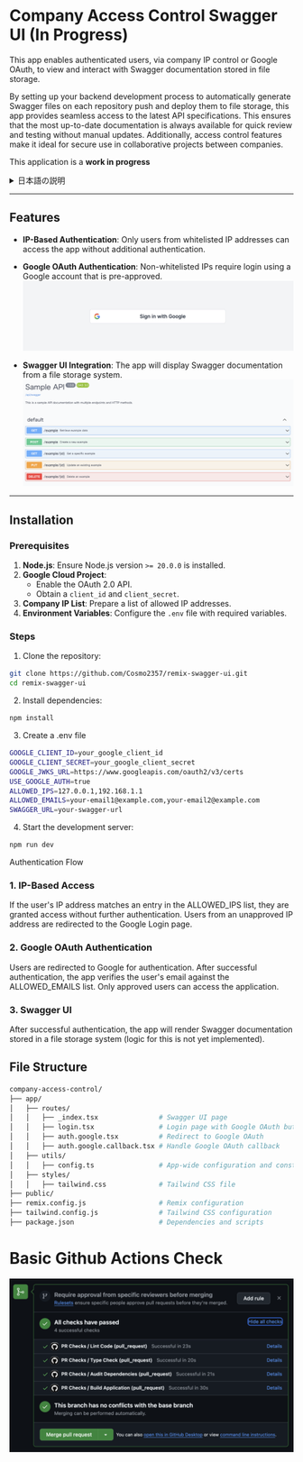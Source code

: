 # Company Access Control Swagger UI (In Progress)

This app enables authenticated users, via company IP control or Google OAuth, to view and interact with Swagger documentation stored in file storage.

By setting up your backend development process to automatically generate Swagger files on each repository push and deploy them to file storage, this app provides seamless access to the latest API specifications. This ensures that the most up-to-date documentation is always available for quick review and testing without manual updates. Additionally, access control features make it ideal for secure use in collaborative projects between companies.

This application is a **work in progress** 
<details>
  <summary>日本語の説明</summary>
  
  このアプリは、会社のIP制御やGoogle OAuthを利用して認証されたユーザーが、ファイルストレージに保存されたSwaggerドキュメントを閲覧・操作できるものです。  
  バックエンドの開発プロセスにおいて、リポジトリへのPUSH時にSwaggerファイルを自動生成し、ファイルストレージに保存しておくことで、このアプリから常に最新のAPI仕様書に簡単にアクセスできます。  
  この仕組みにより、迅速な確認やテストが可能になります。また、アクセス制御機能により、会社間の共同開発でも安全に利用できます。
  
</details>




---

## Features

- **IP-Based Authentication**: Only users from whitelisted IP addresses can access the app without additional authentication.
- **Google OAuth Authentication**: Non-whitelisted IPs require login using a Google account that is pre-approved.
![Google Login](readmeAssets/googleLogIn.png)   

- **Swagger UI Integration**: The app will display Swagger documentation from a file storage system.
![Swagger UI](readmeAssets/swagger.png)   

---

## Installation

### Prerequisites

1. **Node.js**: Ensure Node.js version `>= 20.0.0` is installed.
2. **Google Cloud Project**:
   - Enable the OAuth 2.0 API.
   - Obtain a `client_id` and `client_secret`.
3. **Company IP List**: Prepare a list of allowed IP addresses.
4. **Environment Variables**: Configure the `.env` file with required variables.

### Steps

1. Clone the repository:
```bash
git clone https://github.com/Cosmo2357/remix-swagger-ui.git
cd remix-swagger-ui
```

2. Install dependencies:
```bash
npm install
```

3. Create a .env file
```bash
GOOGLE_CLIENT_ID=your_google_client_id
GOOGLE_CLIENT_SECRET=your_google_client_secret
GOOGLE_JWKS_URL=https://www.googleapis.com/oauth2/v3/certs
USE_GOOGLE_AUTH=true
ALLOWED_IPS=127.0.0.1,192.168.1.1
ALLOWED_EMAILS=your-email1@example.com,your-email2@example.com
SWAGGER_URL=your-swagger-url
```

4. Start the development server:
```bash
npm run dev
```

Authentication Flow
### 1. IP-Based Access
If the user's IP address matches an entry in the ALLOWED_IPS list, they are granted access without further authentication.
Users from an unapproved IP address are redirected to the Google Login page.
### 2. Google OAuth Authentication
Users are redirected to Google for authentication.
After successful authentication, the app verifies the user's email against the ALLOWED_EMAILS list.
Only approved users can access the application.
### 3. Swagger UI
After successful authentication, the app will render Swagger documentation stored in a file storage system (logic for this is not yet implemented).

## File Structure
```bash
company-access-control/
├── app/
│   ├── routes/
│   │   ├── _index.tsx               # Swagger UI page
│   │   ├── login.tsx                # Login page with Google OAuth button
│   │   ├── auth.google.tsx          # Redirect to Google OAuth
│   │   ├── auth.google.callback.tsx # Handle Google OAuth callback
│   ├── utils/
│   │   ├── config.ts                # App-wide configuration and constants
│   ├── styles/
│   │   ├── tailwind.css             # Tailwind CSS file
├── public/
├── remix.config.js                  # Remix configuration
├── tailwind.config.js               # Tailwind CSS configuration
├── package.json                     # Dependencies and scripts
```

# Basic Github Actions Check
![Swagger UI](readmeAssets/actions.png)   

